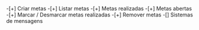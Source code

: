 -[+] Criar metas
-[+] Listar metas
    -[+] Metas realizadas
    -[+] Metas abertas
-[+] Marcar / Desmarcar metas realizadas
-[+] Remover metas
-[] Sistemas de mensagens